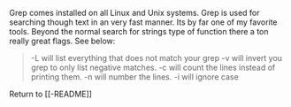Grep comes installed on all Linux and Unix systems. Grep is used for searching though text in an very fast manner. Its by far one of my favorite tools. Beyond the normal search for strings type of function there a ton really great flags. See below:

>-L will list everything that does not match your grep
-v will invert you grep to only list negative matches. 
-c will count the lines instead of printing them. 
-n will number the lines.
-i will ignore case

Return to [[-README]]